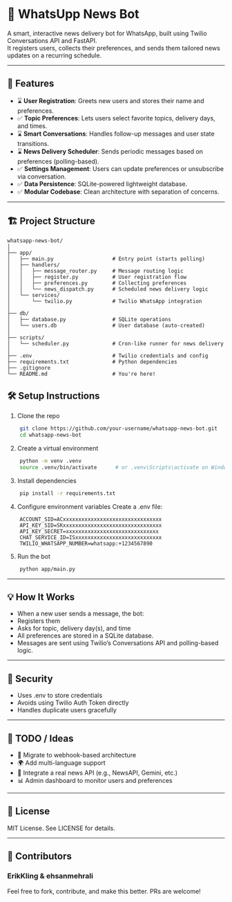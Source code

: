 # 📲 WhatsUpp News Bot

A smart, interactive news delivery bot for WhatsApp, built using Twilio Conversations API and FastAPI.  
It registers users, collects their preferences, and sends them tailored news updates on a recurring schedule.

---

## 🚀 Features

- ⌛ **User Registration**: Greets new users and stores their name and preferences.
- ✅ **Topic Preferences**: Lets users select favorite topics, delivery days, and times.
- ⌛ **Smart Conversations**: Handles follow-up messages and user state transitions.
- ⌛ **News Delivery Scheduler**: Sends periodic messages based on preferences (polling-based).
- ✅ **Settings Management**: Users can update preferences or unsubscribe via conversation.
- ✅ **Data Persistence**: SQLite-powered lightweight database.
- ✅ **Modular Codebase**: Clean architecture with separation of concerns.

---

## 🏗️ Project Structure

```text
whatsapp-news-bot/
│
├── app/
│   ├── main.py                   # Entry point (starts polling)
│   ├── handlers/
│   │   ├── message_router.py     # Message routing logic
│   │   ├── register.py           # User registration flow
│   │   ├── preferences.py        # Collecting preferences
│   │   └── news_dispatch.py      # Scheduled news delivery logic
│   └── services/
│       └── twilio.py             # Twilio WhatsApp integration
│
├── db/
│   ├── database.py               # SQLite operations
│   └── users.db                  # User database (auto-created)
│
├── scripts/
│   └── scheduler.py              # Cron-like runner for news delivery
│
├── .env                          # Twilio credentials and config
├── requirements.txt              # Python dependencies
├── .gitignore
└── README.md                     # You're here!
```
## 🛠️ Setup Instructions

1. Clone the repo
```bash
    git clone https://github.com/your-username/whatsapp-news-bot.git
    cd whatsapp-news-bot
```
2. Create a virtual environment
```bash
    python -m venv .venv
    source .venv/bin/activate      # or .venv\Scripts\activate on Windows
```
3. Install dependencies
```bash
    pip install -r requirements.txt
```
4. Configure environment variables
Create a .env file:
```env
    ACCOUNT_SID=ACxxxxxxxxxxxxxxxxxxxxxxxxxxxxxxxx
    API_KEY_SID=SKxxxxxxxxxxxxxxxxxxxxxxxxxxxxxxxx
    API_KEY_SECRET=xxxxxxxxxxxxxxxxxxxxxxxxxxxxxx
    CHAT_SERVICE_ID=ISxxxxxxxxxxxxxxxxxxxxxxxxxxxx
    TWILIO_WHATSAPP_NUMBER=whatsapp:+1234567890
```
5. Run the bot
```bash
    python app/main.py 
```

---

## 💡 How It Works
- When a new user sends a message, the bot:
- Registers them
- Asks for topic, delivery day(s), and time
- All preferences are stored in a SQLite database.
- Messages are sent using Twilio’s Conversations API and polling-based logic.

---

## 🔐 Security
- Uses .env to store credentials
- Avoids using Twilio Auth Token directly
- Handles duplicate users gracefully

---

## 📅 TODO / Ideas

- 🔄 Migrate to webhook-based architecture
- 🌍 Add multi-language support
- 🧠 Integrate a real news API (e.g., NewsAPI, Gemini, etc.)
- 📊 Admin dashboard to monitor users and preferences

---

## 📜 License

MIT License. See LICENSE for details.

---

## 🤝 Contributors

### ErikKling & ehsanmehrali

Feel free to fork, contribute, and make this better. PRs are welcome!
